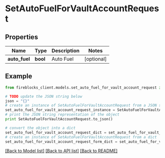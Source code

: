 # SetAutoFuelForVaultAccountRequest


## Properties
Name | Type | Description | Notes
------------ | ------------- | ------------- | -------------
**auto_fuel** | **bool** | Auto Fuel | [optional] 

## Example

```python
from fireblocks_client.models.set_auto_fuel_for_vault_account_request import SetAutoFuelForVaultAccountRequest

# TODO update the JSON string below
json = "{}"
# create an instance of SetAutoFuelForVaultAccountRequest from a JSON string
set_auto_fuel_for_vault_account_request_instance = SetAutoFuelForVaultAccountRequest.from_json(json)
# print the JSON string representation of the object
print SetAutoFuelForVaultAccountRequest.to_json()

# convert the object into a dict
set_auto_fuel_for_vault_account_request_dict = set_auto_fuel_for_vault_account_request_instance.to_dict()
# create an instance of SetAutoFuelForVaultAccountRequest from a dict
set_auto_fuel_for_vault_account_request_form_dict = set_auto_fuel_for_vault_account_request.from_dict(set_auto_fuel_for_vault_account_request_dict)
```
[[Back to Model list]](../README.md#documentation-for-models) [[Back to API list]](../README.md#documentation-for-api-endpoints) [[Back to README]](../README.md)


